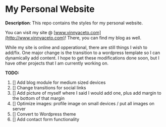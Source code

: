My Personal Website
===================

**Description**: This repo contains the styles for my personal website.

You can visit my site @ [www.vinnyaceto.com](http://www.vinnyaceto.com)!  There, you can find my blog as well.

While my site is online and opperational, there are still things I wish to add/fix. One major change is the 
transition to a wordpress template so I can dynamically add content.  I hope to get these modifications done
soon, but I have other projects that I am currently working on.

**TODO:**
1. [] Add blog module for medium sized devices
2. [] Change transitions for social links
3. [] Add picture of myself where I said I would add one, plus add margin to the bottom of that margin
4. [] Optimize images: profile image on small devices / put all images on server
5. [] Convert to Wordpress theme
6. [] Add contact form functionality